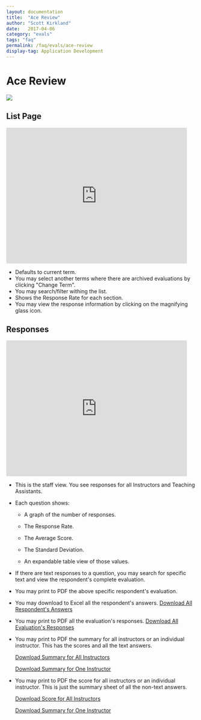 ```yaml
---
layout: documentation
title:  "Ace Review"
author: "Scott Kirkland"
date:   2017-04-06
category: "evals"
tags: "faq"
permalink: /faq/evals/ace-review
display-tag: Application Development
---
```


# Ace Review

![](https://i.embed.ly/1/image?url=http%3A%2F%2Fucdavis.github.io%2FACE%2Fimages%2Ffaq%2FAceReviewButton.png&key=afea23f29e5a4f63bd166897e3dc72df)

## List Page

<iframe width="480" height="360" src="http://www.youtube.com/embed/qaRBiq8Uc5k" frameborder="0"> </iframe>

- Defaults to current term.
- You may select another terms where there are archived evaluations by clicking "Change Term".
- You may search/filter withing the list.
- Shows the Response Rate for each section.
- You may view the response information by clicking on the magnifying glass icon.

## Responses

<iframe width="480" height="360" src="http://www.youtube.com/embed/OlcvVWmI5pY" frameborder="0"> </iframe>

- This is the staff view. You see responses for all Instructors and Teaching Assistants.
- Each question shows:

   - A graph of the number of responses.
   
   - The Response Rate.
   
   - The Average Score.
   
   - The Standard Deviation.
   
   - An expandable table view of those values.
   
- If there are text responses to a question, you may search for specific text and view the respondent's complete evaluation.
- You may print to PDF the above specific respondent's evaluation.
- You may download to Excel all the respondent's answers. [Download All Respondent's Answers](http://ucdavis.github.io/ACE/examples/AceExampleOfResponses.xls) 
- You may print to PDF all the evaluation's responses.
[Download All Evaluation's Responses](http://ucdavis.github.io/ACE/examples/AceExampleOfAllResponses.pdf) 
- You may print to PDF the summary for all instructors or an individual instructor. This has the scores and all the text answers.

   [Download Summary for All Instructors](http://ucdavis.github.io/ACE/examples/AceExampleOfSummaryForAllInstructors.pdf)   

   [Download Summary for One Instructor](http://ucdavis.github.io/ACE/examples/AceExampleOfSummaryForOneInstructor.pdf) 
- You may print to PDF the score for all instructors or an individual instructor. This is just the summary sheet of all the non-text answers.

   [Download Score for All Instructors](http://ucdavis.github.io/ACE/examples/AceExampleOfScoresForAllInstructors.pdf) 

   [Download Summary for One Instructor](http://ucdavis.github.io/ACE/examples/AceExampleOfScoresForOneInstructor.pdf) 
